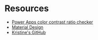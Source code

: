 # Resources

* [Power Apps color contrast ratio checker](https://github.com/pnp/powerapps-samples/tree/main/samples/accessibility-color-contrast-checker)
* [Material Design](https://github.com/pnp/powerapps-designtoolkit)
* [Kristine's GitHub](https://github.com/misskristine94)
